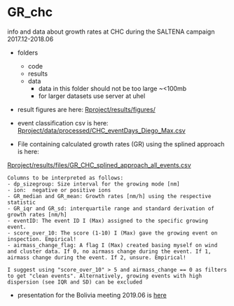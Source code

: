 # GR_chc
info and data about growth rates at CHC during the SALTENA campaign 2017.12-2018.06
- folders
  - code 
  - results
  - data 
      - data in this folder should not be too large ~<100mb 
      - for larger datasets use server at uhel
      
- result figures are here:
[Rproject/results/figures/](Rproject/results/figures/)

- event classification csv is here:
[Rproject/data/processed/CHC_eventDays_Diego_Max.csv](Rproject/data/processed/CHC_eventDays_Diego_Max.csv)
      
- File containing calculated growth rates (GR) using the splined approach is here:

[Rproject/results/files/GR_CHC_splined_approach_all_events.csv](Rproject/results/files/GR_CHC_splined_approach_all_events.csv)

    Columns to be interpreted as follows: 
    - dp_sizegroup: Size interval for the growing mode [nm]
    - ion:  negative or positive ions
    - GR_median and GR_mean: Growth rates [nm/h] using the respective statistic
    - GR_iqr and GR_sd: interquartile range and standard derivation of growth rates [nm/h]
    - eventID: The event ID I (Max) assigned to the specific growing event.
    - score_over_10: The score (1-10) I (Max) gave the growing event on inspection. Empirical!
    - airmass_change_flag: A flag I (Max) created basing myself on wind and cluster data. If 0, no airmass change during the event. If 1,         airmass change during the event. If 2, unsure. Empirical!
    
    I suggest using "score_over_10" > 5 and airmass_change == 0 as filters to get "clean events". Alternatively, growing events with high dispersion (see IQR and SD) can be excluded
      
      
- presentation for the Bolivia meeting 2019.06 is
[here](Presentations/bolivia_meeting_2019/Presentation_bolivia_meeting_Max_Diego.md)
